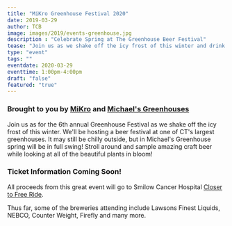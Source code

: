 ```yaml
---
title: "MiKro Greenhouse Festival 2020"
date: 2019-03-29
author: TCB
image: images/2019/events-greenhouse.jpg
description : "Celebrate Spring at The Greenhouse Beer Festival"
tease: "Join us as we shake off the icy frost of this winter and drink beer for a great cause in the warmth of one of CT's largest greenhouses!"
type: "event"
tags: "" 
eventdate: 2020-03-29
eventtime: 1:00pm-4:00pm
draft: "false"
featured: "true"
---
```

<!-- 
### TICKETS ARE SOLD OUT! 

The 2020 event is sold out! Please note, tickets will NOT be available at the door. See you in 2020! -->

### Brought to you by [MiKro][1] and [Michael's Greenhouses][2]

Join us as for the 6th annual Greenhouse Festival as we shake off the icy frost of this winter. We'll be hosting a beer festival at one of CT's largest greenhouses. It may still be chilly outside, but in Michael's Greenhouse spring will be in full swing! Stroll around and sample amazing craft beer while looking at all of the beautiful plants in bloom! 

<!-- Enjoy live bluegrass music, North Haven's own [Wolfski's Pierogi Truck][3], the [Caseus Cheese Truck][4] & Sobo Brothers BBQ 

Your ticket gets you entrance to the festival and all the tastes you would like.
[Buy Tickets Here (Beerfests.com, $60)][5] -->

### Ticket Information Coming Soon!

All proceeds from this great event will go to Smilow Cancer Hospital [Closer to Free Ride][6]. 

Thus far, some of the breweries attending include Lawsons Finest Liquids, NEBCO, Counter Weight, Firefly and many more.

[1]: https://www.mikrodepot.com/
[2]: http://michaelsgreenhouses.com/
[3]: http://wolfskis.com/
[4]: https://thecheesetruck.com/
[5]: https://tickets.beerfests.com/event/mikro-greenhouse-festival/tag/bf19
[6]: https://www.rideclosertofree.org/index.cfm?fuseaction=donorDrive.team&teamID=6006